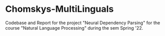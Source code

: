 # Chomskys-MultiLinguals
Codebase and Report for the project "Neural Dependency Parsing" for the course "Natural Language Processing" during the sem Spring '22.
